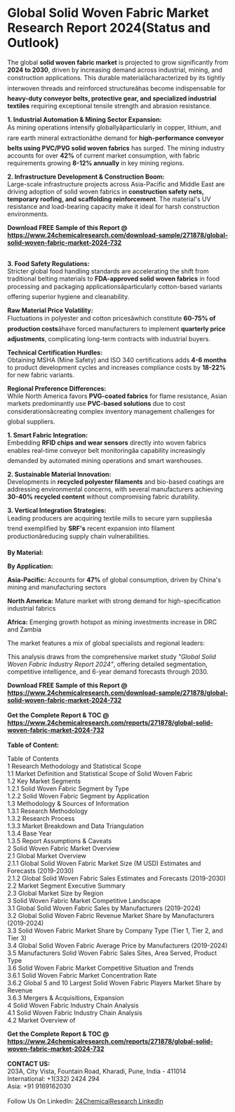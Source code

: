 <h1>Global Solid Woven Fabric Market Research Report 2024(Status and Outlook)</h1><p>The global <strong>solid woven fabric market</strong> is projected to grow significantly from <strong>2024 to 2030</strong>, driven by increasing demand across industrial, mining, and construction applications. This durable materialâcharacterized by its tightly interwoven threads and reinforced structureâhas become indispensable for <strong>heavy-duty conveyor belts, protective gear, and specialized industrial textiles</strong> requiring exceptional tensile strength and abrasion resistance.</p><p><strong>1. Industrial Automation &amp; Mining Sector Expansion:</strong><br>
As mining operations intensify globallyâparticularly in copper, lithium, and rare earth mineral extractionâthe demand for <strong>high-performance conveyor belts using PVC/PVG solid woven fabrics</strong> has surged. The mining industry accounts for over <strong>42%</strong> of current market consumption, with fabric requirements growing <strong>8-12% annually</strong> in key mining regions.</p><p><strong>2. Infrastructure Development &amp; Construction Boom:</strong><br>
Large-scale infrastructure projects across Asia-Pacific and Middle East are driving adoption of solid woven fabrics in <strong>construction safety nets, temporary roofing, and scaffolding reinforcement</strong>. The material's UV resistance and load-bearing capacity make it ideal for harsh construction environments.</p><div><b>Download FREE Sample of this Report @ 
            <a href="https://www.24chemicalresearch.com/download-sample/271878/global-solid-woven-fabric-market-2024-732">
            https://www.24chemicalresearch.com/download-sample/271878/global-solid-woven-fabric-market-2024-732</a></b></div><br><p><strong>3. Food Safety Regulations:</strong><br>
Stricter global food handling standards are accelerating the shift from traditional belting materials to <strong>FDA-approved solid woven fabrics</strong> in food processing and packaging applicationsâparticularly cotton-based variants offering superior hygiene and cleanability.</p><p><strong>Raw Material Price Volatility:</strong><br>
    Fluctuations in polyester and cotton pricesâwhich constitute <strong>60-75% of production costs</strong>âhave forced manufacturers to implement <strong>quarterly price adjustments</strong>, complicating long-term contracts with industrial buyers.</p><p><strong>Technical Certification Hurdles:</strong><br>
    Obtaining MSHA (Mine Safety) and ISO 340 certifications adds <strong>4-6 months</strong> to product development cycles and increases compliance costs by <strong>18-22%</strong> for new fabric variants.</p><p><strong>Regional Preference Differences:</strong><br>
    While North America favors <strong>PVG-coated fabrics</strong> for flame resistance, Asian markets predominantly use <strong>PVC-based solutions</strong> due to cost considerationsâcreating complex inventory management challenges for global suppliers.</p><p><strong>1. Smart Fabric Integration:</strong><br>
Embedding <strong>RFID chips and wear sensors</strong> directly into woven fabrics enables real-time conveyor belt monitoringâa capability increasingly demanded by automated mining operations and smart warehouses.</p><p><strong>2. Sustainable Material Innovation:</strong><br>
Developments in <strong>recycled polyester filaments</strong> and bio-based coatings are addressing environmental concerns, with several manufacturers achieving <strong>30-40% recycled content</strong> without compromising fabric durability.</p><p><strong>3. Vertical Integration Strategies:</strong><br>
Leading producers are acquiring textile mills to secure yarn suppliesâa trend exemplified by <strong>SRF's</strong> recent expansion into filament productionâreducing supply chain vulnerabilities.</p><p><strong>By Material:</strong></p><p><strong>By Application:</strong></p><p><strong>Asia-Pacific:</strong> Accounts for <strong>47%</strong> of global consumption, driven by China's mining and manufacturing sectors</p><p><strong>North America:</strong> Mature market with strong demand for high-specification industrial fabrics</p><p><strong>Africa:</strong> Emerging growth hotspot as mining investments increase in DRC and Zambia</p><p>The market features a mix of global specialists and regional leaders:</p><p>This analysis draws from the comprehensive market study <em>"Global Solid Woven Fabric Industry Report 2024"</em>, offering detailed segmentation, competitive intelligence, and 6-year demand forecasts through 2030.</p><div><b>Download FREE Sample of this Report @ 
            <a href="https://www.24chemicalresearch.com/download-sample/271878/global-solid-woven-fabric-market-2024-732">
            https://www.24chemicalresearch.com/download-sample/271878/global-solid-woven-fabric-market-2024-732</a></b></div><br><div><b>Get the Complete Report & TOC @ 
            <a href="https://www.24chemicalresearch.com/reports/271878/global-solid-woven-fabric-market-2024-732">
            https://www.24chemicalresearch.com/reports/271878/global-solid-woven-fabric-market-2024-732</a></b></div><br>
            <b>Table of Content:</b><p>Table of Contents<br />
1 Research Methodology and Statistical Scope<br />
1.1 Market Definition and Statistical Scope of Solid Woven Fabric<br />
1.2 Key Market Segments<br />
1.2.1 Solid Woven Fabric Segment by Type<br />
1.2.2 Solid Woven Fabric Segment by Application<br />
1.3 Methodology & Sources of Information<br />
1.3.1 Research Methodology<br />
1.3.2 Research Process<br />
1.3.3 Market Breakdown and Data Triangulation<br />
1.3.4 Base Year<br />
1.3.5 Report Assumptions & Caveats<br />
2 Solid Woven Fabric Market Overview<br />
2.1 Global Market Overview<br />
2.1.1 Global Solid Woven Fabric Market Size (M USD) Estimates and Forecasts (2019-2030)<br />
2.1.2 Global Solid Woven Fabric Sales Estimates and Forecasts (2019-2030)<br />
2.2 Market Segment Executive Summary<br />
2.3 Global Market Size by Region<br />
3 Solid Woven Fabric Market Competitive Landscape<br />
3.1 Global Solid Woven Fabric Sales by Manufacturers (2019-2024)<br />
3.2 Global Solid Woven Fabric Revenue Market Share by Manufacturers (2019-2024)<br />
3.3 Solid Woven Fabric Market Share by Company Type (Tier 1, Tier 2, and Tier 3)<br />
3.4 Global Solid Woven Fabric Average Price by Manufacturers (2019-2024)<br />
3.5 Manufacturers Solid Woven Fabric Sales Sites, Area Served, Product Type<br />
3.6 Solid Woven Fabric Market Competitive Situation and Trends<br />
3.6.1 Solid Woven Fabric Market Concentration Rate<br />
3.6.2 Global 5 and 10 Largest Solid Woven Fabric Players Market Share by Revenue<br />
3.6.3 Mergers & Acquisitions, Expansion<br />
4 Solid Woven Fabric Industry Chain Analysis<br />
4.1 Solid Woven Fabric Industry Chain Analysis<br />
4.2 Market Overview of</p><div><b>Get the Complete Report & TOC @ 
            <a href="https://www.24chemicalresearch.com/reports/271878/global-solid-woven-fabric-market-2024-732">
            https://www.24chemicalresearch.com/reports/271878/global-solid-woven-fabric-market-2024-732</a></b></div><br><b>CONTACT US:</b><br>
            203A, City Vista, Fountain Road, Kharadi, Pune, India - 411014<br>
            International: +1(332) 2424 294<br>
            Asia: +91 9169162030 <br><br>
            Follow Us On LinkedIn: <a href="https://www.linkedin.com/company/24chemicalresearch/">24ChemicalResearch LinkedIn</a>